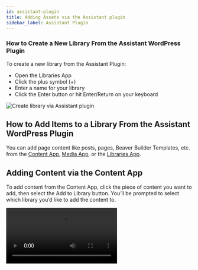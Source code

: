 ```yaml
---
id: assistant-plugin
title: Adding Assets via the Assistant plugin
sidebar_label: Assistant Plugin
---
```


### How to ​​Create a New Library From the Assistant WordPress Plugin

To create a new library from the Assistant Plugin:

* Open the Libraries App
* Click the plus symbol (+)
* Enter a name for your library
* Click the Enter button or hit Enter/Return on your keyboard 

![Create library via Assistant plugin](/img/assistant/cloud--libraries--adding-content--2.jpg)

## How to Add Items to a Library From the Assistant WordPress Plugin

You can add page content like posts, pages, Beaver Builder Templates, etc. from the [Content App](../../../plugin/apps/content.md), [Media App](../../../plugin/apps/media.md), or the [Libraries App](../../../plugin/apps/libraries.md).

## Adding Content via the Content App

To add content from the Content App, click the piece of content you want to add, then select the Add to Library button.  You’ll be prompted to select which library you’d like to add the content to.

<video autoPlay loop>
<source src="/video/assistant/libraries--add-assets-content-app.mp4" type="video/mp4" />
<source src="/video/assistant/libraries--add-assets-content-app.webm" type="video/webm" />
</video>

